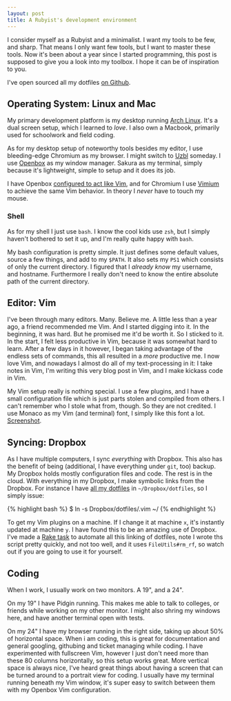 ```yaml
---
layout: post
title: A Rubyist's development environment
---
```


I consider myself as a Rubyist and a minimalist. I want my tools to be few, and sharp. That means I only want few tools, but I want to master these tools.
Now it's been about a year since I started programming, this post is supposed to give you a look into my toolbox. I hope it can be of inspiration to you.

I've open sourced all my dotfiles [on Github](http://github.com/Sirupsen/dotfiles).

## Operating System: Linux and Mac

My primary development platform is my desktop running [Arch Linux](http://sirupsen.com/my-experience-with-arch-linux "See my blog post about my experience with Arch Linux"). It's a dual screen setup, which I learned to *love*. I also own a Macbook, primarily used for schoolwork and field coding.

As for my desktop setup of noteworthy tools besides my editor, I use bleeding-edge Chromium as my browser. I might switch to [Uzbl](http://www.uzbl.org/) someday. I use [Openbox](http://openbox.org/wiki) as my window manager. Sakura as my terminal, simply because it's lightweight, simple to setup and it does its job.

I have Openbox [configured to act like Vim](http://github.com/Sirupsen/dotfiles/blob/master/.config/openbox/rc.xml), and for Chromium I use [Vimium](https://chrome.google.com/extensions/detail/dbepggeogbaibhgnhhndojpepiihcmeb) to achieve the same Vim behavior. In theory I *never* have to touch my mouse.

### Shell

As for my shell I just use `bash`. I know the cool kids use `zsh`, but I simply haven't bothered to set it up, and I'm really quite happy with `bash`. 

My bash configuration is pretty simple. It just defines some default values, source a few things, and add to my `$PATH`. It also sets my `PS1` which consists of only the current directory. I figured that I *already know* my username, and hostname. Furthermore I really don't need to know the entire absolute path of the current directory.

## Editor: Vim

I've been through many editors. Many. Believe me. A little less than a year ago, a friend recommended me Vim. And I started digging into it. In the beginning, it was hard. But he promised me it'd be worth it. So I sticked to it. In the start, I felt less productive in Vim, because it was somewhat hard to learn. After a few days in it however, I began taking advantage of the endless sets of commands, this all resulted in a *more* productive me. I now love Vim, and nowadays I almost do all of my text-processing in it: I take notes in Vim, I'm writing this very blog post in Vim, and I make kickass code in Vim.

My Vim setup really is nothing special. I use a few plugins, and I have a small configuration file which is just parts stolen and compiled from others. I can't remember who I stole what from, though. So they are not credited. I use Monaco as my Vim (and terminal) font, I simply like this font a lot. [Screenshot](http://imgur.com/IdNuY.png).

## Syncing: Dropbox

As I have multiple computers, I sync *everything* with Dropbox. This also has the benefit of being (additional, I have everything under `git`, too) backup. My Dropbox holds mostly configuration files and code. The rest is in the cloud. With everything in my Dropbox, I make symbolic links from the Dropbox. For instance I have [all my dotfiles](http://github.com/Sirupsen/dotfiles) in `~/Dropbox/dotfiles`, so I simply issue:

{% highlight bash %}
$ ln -s Dropbox/dotfiles/.vim ~/
{% endhighlight %}

To get my Vim plugins on a machine. If I change it at machine `x`, it's instantly updated at machine `y`. I have found this to be an amazing use of Dropbox. I've made a [Rake task](http://github.com/Sirupsen/dotfiles/blob/master/Rakefile) to automate all this linking of dotfiles, note I wrote ths script pretty quickly, and not too well, and it uses `FileUtils#rm_rf`, so watch out if you are going to use it for yourself.

## Coding

When I work, I usually work on two monitors. A 19", and a 24".  

On my 19" I have Pidgin running. This makes me able to talk to colleges, or friends while working on my other monitor. I might also shring my windows here, and have another terminal open with tests.

On my 24" I have my browser running in the right side, taking up about 50% of horizontal space. When i am coding, this is great for documentation and general googling, githubing and ticket managing while coding. I have experimented with fullscreen Vim, however I just don't need more than these 80 columns horizontally, so this setup works great. More vertical space is always nice, I've heard great things about having a screen that can be turned around to a portrait view for coding. I usually have my terminal running beneath my Vim window, it's super easy to switch between them with my Openbox Vim configuration.
